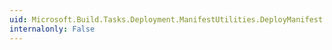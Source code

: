 ```yaml
---
uid: Microsoft.Build.Tasks.Deployment.ManifestUtilities.DeployManifest.TargetFrameworkMoniker
internalonly: False
---
```

